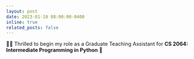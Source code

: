 ```yaml
---
layout: post
date: 2023-01-10 08:00:00-0400
inline: true
related_posts: false
---
```


:man_teacher: Thrilled to begin my role as a Graduate Teaching Assistant for **CS 2064: Intermediate Programming in Python** 🐍
